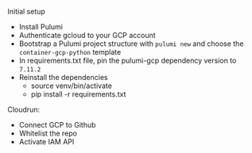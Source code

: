 Initial setup
- Install Pulumi 
- Authenticate gcloud to your GCP account
- Bootstrap a Pulumi project structure with `pulumi new` and choose the `container-gcp-python` template
- In requirements.txt file, pin the pulumi-gcp dependency version to `7.11.2` 
- Reinstall the dependencies 
    - source venv/bin/activate
    - pip install -r requirements.txt


Cloudrun:
- Connect GCP to Github
- Whitelist the repo
- Activate IAM API


